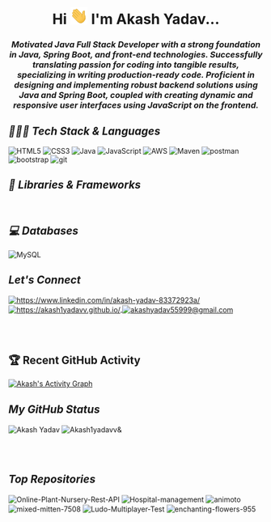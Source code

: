 
<!--
**Akash1yadavv/Akash1yadavv** is a ✨ _special_ ✨ repository because its `README.md` (this file) appears on your GitHub profile.

Here are some ideas to get you started:

- 🔭 I’m currently working on ...
- 🌱 I’m currently learning ...
- 👯 I’m looking to collaborate on ...
- 🤔 I’m looking for help with ...
- 💬 Ask me about ...
- 📫 How to reach me: ...
- 😄 Pronouns: ...
- ⚡ Fun fact: ...
-->
<!----------------------------------- Heading Section ------------------------------------>
<h1 align="center">
    Hi
    <img src="https://raw.githubusercontent.com/ABSphreak/ABSphreak/master/gifs/Hi.gif" width="35">
    I'm Akash Yadav...
</h1>

<!----------------------------------- About Section ------------------------------------>

<h3 align="center">
   <i>Motivated Java Full Stack Developer</i>
    <i>  with a strong foundation in
Java, Spring Boot, and front-end technologies. Successfully
translating passion for coding into tangible results, specializing
in writing production-ready code. Proficient in designing and
implementing robust backend solutions using Java and Spring
Boot, coupled with creating dynamic and responsive user
interfaces using JavaScript on the frontend.</i>
</h3
  

<br>
  
<!----------------------------------- Tech Stack Section ------------------------------------>


### <h2><i>👨🏻‍💻 Tech Stack & Languages</i></h2>
![HTML5](https://img.shields.io/badge/HTML5-E34F26?style=for-the-badge&logo=html5&logoColor=white)
![CSS3](https://img.shields.io/badge/CSS3-1572B6?style=for-the-badge&logo=css3&logoColor=white)
![Java](https://img.shields.io/badge/Java-ED8B00?style=for-the-badge&logo=java&logoColor=white)
![JavaScript](https://img.shields.io/badge/JavaScript-323330?style=for-the-badge&logo=javascript&logoColor=F7DF1E)
 <img src="https://img.shields.io/badge/AWS-%23FF9900.svg?style=for-the-badge&logo=amazon-aws&logoColor=white" alt="AWS" />
    <img src="https://img.shields.io/badge/apache_maven-C71A36?style=for-the-badge&logo=apachemaven&logoColor=white" alt="Maven" />
     <img src="https://img.shields.io/badge/Postman-FF6C37?style=for-the-badge&logo=Postman&logoColor=white" alt="postman" />
<img src="https://img.shields.io/badge/Bootstrap-563D7C?style=for-the-badge&logo=bootstrap&logoColor=white" alt="bootstrap" />
<img src="https://img.shields.io/badge/Git-f44d27?style=for-the-badge&logo=git&logoColor=white" alt="git" />

    
### <h2><i>🚀 Libraries & Frameworks</i></h2>
<a href="" target="blank"><img src="https://img.shields.io/static/v1?style=for-the-badge&message=Spring&color=852100&label=" alt=""/></a>
<a href="" target="blank"><img src="https://img.shields.io/static/v1?style=for-the-badge&message=SpringBoot&color=00d09c&label=" alt="" /></a>
<a href="" target="blank"><img src="https://img.shields.io/static/v1?style=for-the-badge&message=Hibernate&color=000030&label=" alt=""/></a>
<a href="" target="blank"><img src="https://img.shields.io/static/v1?style=for-the-badge&message=JDBC&color=400030&label=" alt=""/></a>
<a href="" target="blank"><img src="https://img.shields.io/static/v1?style=for-the-badge&message=Servlets&color=700030&label=" alt=""/></a>


### <h2><i>💻 Databases</i></h2>
![MySQL](https://img.shields.io/badge/MySQL-00000F?style=for-the-badge&logo=mysql&logoColor=white)

 
 
 
<!----------------------------------- Social Media Links Section ------------------------------------>

<h2><i>Let's Connect</i></h2>


<p align="left">
    <a href="https://www.linkedin.com/in/akash-yadav-83372923a/">
        <img align="center" src="https://img.shields.io/badge/LinkedIn-0077B5?style=for-the-badge&logo=linkedin&logoColor=white" alt="https://www.linkedin.com/in/akash-yadav-83372923a/" />
    </a>
    <a href="https://akash1yadavv.github.io/">
        <img align="center" src="https://img.shields.io/badge/Portfolio-18A303?style=for-the-badge&logo=ionic&logoColor=white" alt="https://akash1yadavv.github.io/" />
    </a>
    <a title="akashyadav55999@gmail.com" href="mailto:akashyadav55999@gmail.com">
        <img align="center" src="https://img.shields.io/badge/Gmail-D14836?style=for-the-badge&logo=gmail&logoColor=white" alt="akashyadav55999@gmail.com" />
    </a>
</p>
<br>

 
 
 

<!----------------------------------- Star Section ------------------------------------>



<br>
  
 <!--------------------------------------------------------------------------------> 
  
 ## :trophy: Recent GitHub Activity
<p>
  <a href="https://github-readme-activity-graph.cyclic.app/graph?username=Akash1yadavv&theme=react">
    <img
      alt="Akash's Activity Graph"
      src="https://github-readme-activity-graph.cyclic.app/graph?username=Akash1yadavv&bg_color=0D1117&color=5BCDEC&line=5BCDEC&point=FFFFFF&hide_border=true&width=100%"
    />
  </a>
</p>
<h2><i>My GitHub Status</i></h2>

<p>
    <!-- Overall Stats -->
    <img align="center" src="https://github-readme-stats.vercel.app/api?username=Akash1yadavv&theme=transparent&show_icons=true" alt="Akash Yadav" height="139" />
    <!-- Top Languages -->
    <img align="center" src="https://github-readme-stats.vercel.app/api/top-langs/?username=Akash1yadavv&layout=compact&exclude_repo=masai-course/akash_fw20_1095,PracticeDSA=Shell&border_radius=0&theme=dark" alt="Akash1yadavv&" height="139"/>
    
</p>
<br>


<br/>




<!----------------------------------- Top Repository Section ------------------------------------>

<h2><i>Top Repositories</i></h2>
<p>

<img align="center" src="https://github-readme-stats.vercel.app/api/pin/?username=shivendra0852&repo=Online-Plant-Nursery-Rest-API&border_radius=0&theme=dark" alt="Online-Plant-Nursery-Rest-API" height="139" />
    <img align="center" src="https://github-readme-stats.vercel.app/api/pin/?username=Akash1yadavv&repo=Hospital-management&border_radius=0&theme=dark" alt="Hospital-management" height="139" />
    <img align="center" src="https://github-readme-stats.vercel.app/api/pin/?username=ankitpatel-akp4&repo=animoto&border_radius=0&theme=dark" alt="animoto" height="139" />
     <img align="center" src="https://github-readme-stats.vercel.app/api/pin/?username=Akash1yadavv&repo=mixed-mitten-7508&border_radius=0&theme=dark" alt="mixed-mitten-7508" height="139" />
    <img align="center" src="https://github-readme-stats.vercel.app/api/pin/?username=Akash1yadavv&repo=Ludo-Multiplayer-Test&border_radius=0&theme=dark" alt="Ludo-Multiplayer-Test" height="139" />
    <img align="center" src="https://github-readme-stats.vercel.app/api/pin/?username=shubhambhoskar&repo=enchanting-flowers-955&border_radius=0&theme=dark" alt="enchanting-flowers-955" height="139" />
   
</p>

